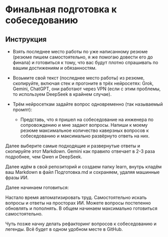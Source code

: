 # Финальная подготовка к собеседованию

## Инструкция

- Взять последнее место работы по уже написанному резюме (резюме пишем самостоятельно, я же помогаю довести его до финала) и готовиться к тому, что вас будут плотно спрашивать по вашим достижениям и обязанностям.

- Возьмите свой текст (последнее место работы) из резюме, скопируйте, включая стек и прогоните в трёх нейросетях: Grok, Gemini, ChatGPT, они работают через VPN (если с этим проблемы, то используем DeepSeek в крайнем случае). 

- Трём нейросеткам задайте вопрос одновременно (так называемый промпт):

  - Представь, что я пришел на собеседование на инженера по сопровождению и мне задают вопросы. Напиши к моему резюме максимальное количество каверзных вопросов к собеседованию и максимально развёрнуто ответь на них.

Далее выберите самые подходящие и развернутые ответы и скопируйте этот Markdown. Gemini как правило отвечает в 2-3 раза подробнее, чем Qwen и DeepSeek. 

Далее идём в свой репозиторий и создаем папку learn, внутрь кладём ваш Markdown в файл Подготовка.md и сохраняем, удаляя машинные фразы ИИ. 

Далее начинаем готовиться:

Настало время автоматизировать труд. Самостоятельно искать вопросы и ответы на просторах ИИ. Можете вопросы постепенно обновлять и пополнять. В общем начинаем максимально готовиться самостоятельно.

Чуть позже начну делать рефакторинг вопросов к собеседованию и легенды. Всё будет в одном удобном месте в GitHub.
